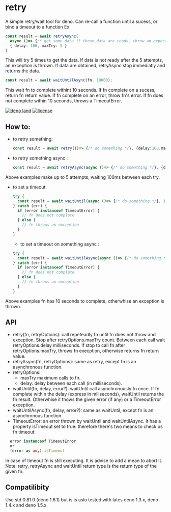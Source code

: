 # retry
A simple retry/wait tool for deno. 
Can re-call a function until a sucess, or bind a timeout to a function 
Ex:
```typescript
const result = await retryAsync(
  async ()=> {/* get some data if those data are ready, throw an expection otherwise */}, 
  { delay: 100, maxTry: 5 }
)
```
This will try 5 times to get the data. If data is not ready after the 5 attempts,
an exception is thrown. If data are obtained, retryAsync stop immediatly and returns
the data. 

```typescript
const result = await waitUntilAsync(fn, 10000);
```
This wait fn to complete withint 10 seconds. If fn complete on a sucess, return fn return value. If fn complete on an error, throw fn's error.
If fn does not complete within 10 seconds, throws a TimeoutError.

[![deno land](http://img.shields.io/badge/available%20on-deno.land/x-lightgrey.svg?logo=deno&labelColor=black)](https://deno.land/x/retry) 
[![license](https://img.shields.io/badge/license-MIT-green)](https://github.com/franckLdx/retry/blob/master/LICENSE) 

## How to:
* to retry something: 
  ```typescript
  const result = await retry(()=> {/* do something */}, {delay:100,maxTry:5})
  ```
* to retry something async : 
  ```typescript
  const result = await retryAsync(async ()=> {/* do something */}, {delay:100,maxTry:5})
  ```
Above examples make up to 5 attempts, waiting 100ms between each try.
* to set a timeout: 
  ```typescript
  try {
    const result = await waitUntil(async ()=> {/* do something */}, 10000);
  } catch (err) {
    if (error instanceof TimeoutError) {
      // fn does not complete
    } else {
      // fn throws an exception
    }
  }
  ```
  * to set a timeout on something async : 
  ```typescript
  try {
    const result = await waitUntilAsync(async ()=> {/* do something */}, 10000);
  } catch (err) {
    if (error instanceof TimeoutError) {
      // fn does not complete
    } else {
      // fn throws an exception
    }
  }
  ```
Above examples fn has 10 seconds to complete, otherwhise an exception is thrown.

## API
* retry<T>(fn<T>, retryOptions): call repeteadly fn until fn does not throw and exception. Stop after retryOptions.maxTry count. Between each call wait retryOptions.delay milliseconds.
if stop to call fn after retryOptions.maxTry, throws fn execption, otherwise returns fn return value.
* retryAsync<T>(fn<T>, retryOptions): same as retry, except fn is an asynchronous function.
* retryOptions:
  - maxTry maximum calls to fn.
  - delay: delay between each call (in milliseconds).
* waitUntil<T>(fn<T>, delay, error?): waitUntil call asynchronously fn once. If fn complete within the delay (express in miliseconds), waitUntil returns the fn result. Otherwhise it thows the given error (if any) or a TimeoutError exception.
* waitUntilAsync<T>(fn<T>, delay, error?): same as waitUntil, except fn is an asynchronous function.
* TimeoutError: an error thrown by waitUntil and waitUntilAsync. It has a property isTimeout set to true: therefore there's two means to check os fn timeout:
```typescript
  error instanceof TimeoutError
  or
  (error as any).isTimeout
```
In case of timeout fn is still executing. It is advise to add a mean to abort it.
Note: retry, retryAsync and waitUntil return type is the return type of the given fn.

## Compatilibity
Use std 0.81.0 (deno 1.6.1) but is is aslo tested with lates deno 1.3.x, deno 1.4.x and deno 1.5.x.